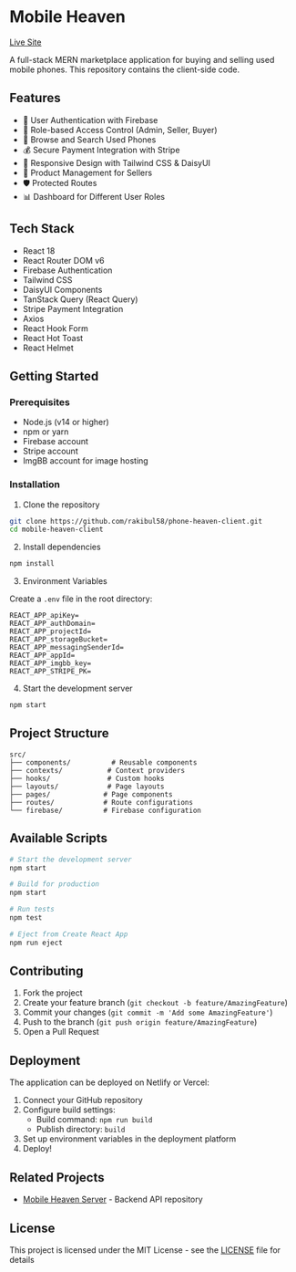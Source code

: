 # Mobile Heaven

[Live Site](https://phone-heaven.web.app/)

A full-stack MERN marketplace application for buying and selling used mobile phones. This repository contains the client-side code.

## Features

- 🔐 User Authentication with Firebase
- 👥 Role-based Access Control (Admin, Seller, Buyer)
- 📱 Browse and Search Used Phones
- 💰 Secure Payment Integration with Stripe
- 🎨 Responsive Design with Tailwind CSS & DaisyUI
- 📝 Product Management for Sellers
- 🛡️ Protected Routes
- 📊 Dashboard for Different User Roles

## Tech Stack

- React 18
- React Router DOM v6
- Firebase Authentication
- Tailwind CSS
- DaisyUI Components
- TanStack Query (React Query)
- Stripe Payment Integration
- Axios
- React Hook Form
- React Hot Toast
- React Helmet

## Getting Started

### Prerequisites

- Node.js (v14 or higher)
- npm or yarn
- Firebase account
- Stripe account
- ImgBB account for image hosting

### Installation

1. Clone the repository
```bash
git clone https://github.com/rakibul58/phone-heaven-client.git
cd mobile-heaven-client
```

2. Install dependencies
```bash
npm install
```

3. Environment Variables

Create a `.env` file in the root directory:
```env
REACT_APP_apiKey=
REACT_APP_authDomain=
REACT_APP_projectId=
REACT_APP_storageBucket=
REACT_APP_messagingSenderId=
REACT_APP_appId=
REACT_APP_imgbb_key=
REACT_APP_STRIPE_PK=
```

4. Start the development server
```bash
npm start
```

## Project Structure

```
src/
├── components/          # Reusable components
├── contexts/           # Context providers
├── hooks/              # Custom hooks
├── layouts/            # Page layouts
├── pages/             # Page components
├── routes/            # Route configurations
└── firebase/          # Firebase configuration
```

## Available Scripts

```bash
# Start the development server
npm start

# Build for production
npm start

# Run tests
npm test

# Eject from Create React App
npm run eject
```

## Contributing

1. Fork the project
2. Create your feature branch (`git checkout -b feature/AmazingFeature`)
3. Commit your changes (`git commit -m 'Add some AmazingFeature'`)
4. Push to the branch (`git push origin feature/AmazingFeature`)
5. Open a Pull Request

## Deployment

The application can be deployed on Netlify or Vercel:

1. Connect your GitHub repository
2. Configure build settings:
   - Build command: `npm run build`
   - Publish directory: `build`
3. Set up environment variables in the deployment platform
4. Deploy!

## Related Projects

- [Mobile Heaven Server](https://github.com/rakibul58/phone-heaven-server) - Backend API repository

## License

This project is licensed under the MIT License - see the [LICENSE](LICENSE) file for details
